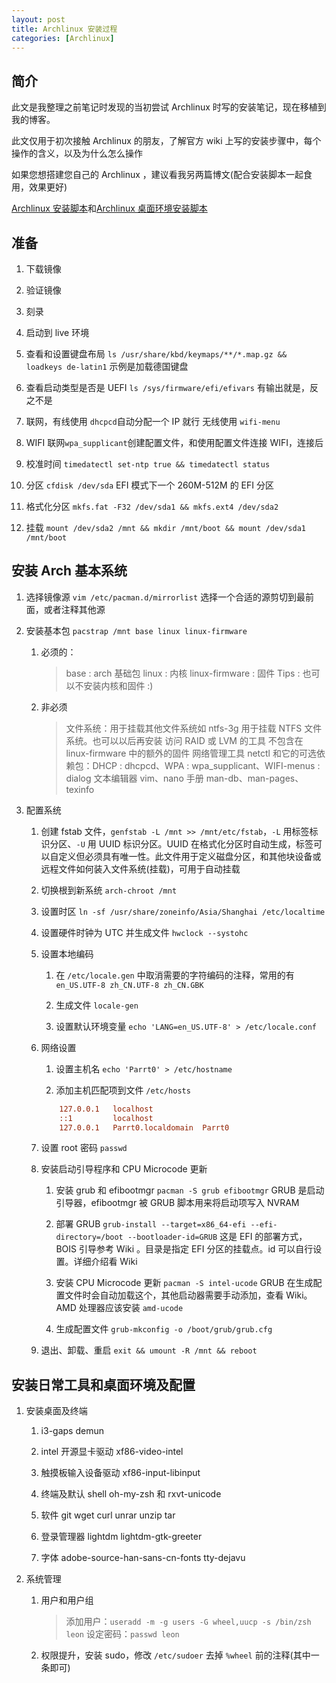 ```yaml
---
layout: post
title: Archlinux 安装过程
categories: [Archlinux]
---
```


## 简介

此文是我整理之前笔记时发现的当初尝试 Archlinux 时写的安装笔记，现在移植到我的博客。

此文仅用于初次接触 Archlinux 的朋友，了解官方 wiki 上写的安装步骤中，每个操作的含义，以及为什么怎么操作

如果您想搭建您自己的 Archlinux ，建议看我另两篇博文(配合安装脚本一起食用，效果更好)

[Archlinux 安装脚本](Archlinux-安装脚本)和[Archlinux 桌面环境安装脚本](Archlinux-桌面环境安装脚本)

## 准备

1. 下载镜像

2. 验证镜像

3. 刻录

4. 启动到 live 环境

5. 查看和设置键盘布局 `ls /usr/share/kbd/keymaps/**/*.map.gz && loadkeys de-latin1` 示例是加载德国键盘

6. 查看启动类型是否是 UEFI `ls /sys/firmware/efi/efivars` 有输出就是，反之不是

7. 联网，有线使用 `dhcpcd`自动分配一个 IP 就行 无线使用 `wifi-menu`
8. WIFI 联网`wpa_supplicant`创建配置文件，和使用配置文件连接 WIFI，连接后

9. 校准时间 `timedatectl set-ntp true && timedatectl status`

10. 分区 `cfdisk /dev/sda` EFI 模式下一个 260M-512M 的 EFI 分区

11. 格式化分区 `mkfs.fat -F32 /dev/sda1 && mkfs.ext4 /dev/sda2`

12. 挂载 `mount /dev/sda2 /mnt && mkdir /mnt/boot && mount /dev/sda1 /mnt/boot`

## 安装 Arch 基本系统

1. 选择镜像源 `vim /etc/pacman.d/mirrorlist` 选择一个合适的源剪切到最前面，或者注释其他源

2. 安装基本包 `pacstrap /mnt base linux linux-firmware`

   1. 必须的：

      > base : arch 基础包
      > linux : 内核
      > linux-firmware : 固件
      > Tips : 也可以不安装内核和固件 :)

   2. 非必须
      > 文件系统：用于挂载其他文件系统如 ntfs-3g 用于挂载 NTFS 文件系统。也可以以后再安装
      > 访问 RAID 或 LVM 的工具
      > 不包含在 linux-firmware 中的额外的固件
      > 网络管理工具 netctl 和它的可选依赖包：DHCP : dhcpcd、WPA : wpa_supplicant、WIFI-menus : dialog
      > 文本编辑器 vim、nano
      > 手册 man-db、man-pages、texinfo

3. 配置系统

   1. 创建 fstab 文件，`genfstab -L /mnt >> /mnt/etc/fstab`，`-L` 用标签标识分区、`-U` 用 UUID 标识分区。UUID 在格式化分区时自动生成，标签可以自定义但必须具有唯一性。此文件用于定义磁盘分区，和其他块设备或远程文件如何装入文件系统(挂载)，可用于自动挂载

   2. 切换根到新系统 `arch-chroot /mnt`

   3. 设置时区 `ln -sf /usr/share/zoneinfo/Asia/Shanghai /etc/localtime`

   4. 设置硬件时钟为 UTC 并生成文件 `hwclock --systohc`

   5. 设置本地编码

      1. 在 `/etc/locale.gen` 中取消需要的字符编码的注释，常用的有 `en_US.UTF-8 zh_CN.UTF-8 zh_CN.GBK`

      2. 生成文件 `locale-gen`

      3. 设置默认环境变量 `echo 'LANG=en_US.UTF-8' > /etc/locale.conf`

   6. 网络设置

      1. 设置主机名 `echo 'Parrt0' > /etc/hostname`

      2. 添加主机匹配项到文件 `/etc/hosts`

      ```ini
          127.0.0.1   localhost
          ::1         localhost
          127.0.0.1   Parrt0.localdomain  Parrt0
      ```

   7. 设置 root 密码 `passwd`

   8. 安装启动引导程序和 CPU Microcode 更新

      1. 安装 grub 和 efibootmgr `pacman -S grub efibootmgr` GRUB 是启动引导器，efibootmgr 被 GRUB 脚本用来将启动项写入 NVRAM

      2. 部署 GRUB `grub-install --target=x86_64-efi --efi-directory=/boot --bootloader-id=GRUB` 这是 EFI 的部署方式，BOIS 引导参考 Wiki 。目录是指定 EFI 分区的挂载点。id 可以自行设置。详细介绍看 Wiki

      3. 安装 CPU Microcode 更新 `pacman -S intel-ucode` GRUB 在生成配置文件时会自动加载这个，其他启动器需要手动添加，查看 Wiki。AMD 处理器应该安装 `amd-ucode`

      4. 生成配置文件 `grub-mkconfig -o /boot/grub/grub.cfg`

   9. 退出、卸载、重启 `exit && umount -R /mnt && reboot`

## 安装日常工具和桌面环境及配置

1. 安装桌面及终端

   1. i3-gaps demun

   2. intel 开源显卡驱动 xf86-video-intel

   3. 触摸板输入设备驱动 xf86-input-libinput

   4. 终端及默认 shell oh-my-zsh 和 rxvt-unicode

   5. 软件 git wget curl unrar unzip tar

   6. 登录管理器 lightdm lightdm-gtk-greeter

   7. 字体 adobe-source-han-sans-cn-fonts tty-dejavu

2. 系统管理

   1. 用户和用户组

      > 添加用户：`useradd -m -g users -G wheel,uucp -s /bin/zsh leon`
      > 设定密码：`passwd leon`

   2. 权限提升，安装 sudo，修改 `/etc/sudoer` 去掉 `%wheel` 前的注释(其中一条即可)
